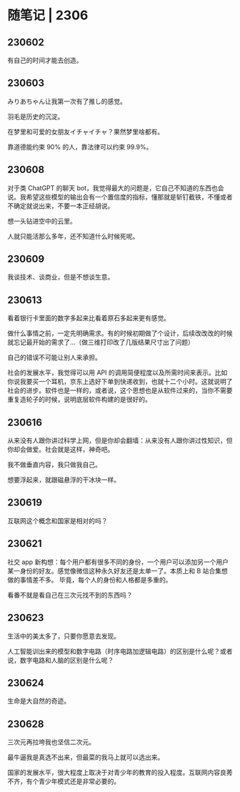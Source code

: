 # 随笔记 | 2306

## 230602

有自己的时间才能去创造。

## 230603

みりあちゃん让我第一次有了推し的感觉。

羽毛是历史的沉淀。

在梦里和可爱的女朋友イチャイチャ？果然梦里啥都有。

靠道德能约束 90% 的人，靠法律可以约束 99.9%。

## 230608

对于类 ChatGPT 的聊天 bot，我觉得最大的问题是，它自己不知道的东西也会说。我希望这些模型的输出会有一个置信度的指标，懂那就是斩钉截铁，不懂或者不确定就说出来，不要一本正经胡说。

想一头钻进空中的云里。

人就只能活那么多年，还不知道什么时候死呢。

## 230609

我谈技术、谈商业，但是不想谈生意。

## 230613

看着银行卡里面的数字多起来比看着原石多起来更有感觉。

做什么事情之前，一定先明确需求。有的时候初期做了个设计，后续改改改的时候就忘记最开始的需求了...（做三维打印改了几版结果尺寸出了问题）

自己的错误不可能让别人来承担。

社会的发展水平，我觉得可以用 API 的调用简便程度以及所需时间来表示。比如你说我要买一个耳机，京东上选好下单到快递收到，也就十二个小时。这就说明了社会的进步。软件也是一样的，或者说，这个思想也是从软件过来的，当你不需要重复造轮子的时候，说明底层软件构建的是很好的。

## 230616

从来没有人跟你讲过科学上网，但是你却会翻墙：从来没有人跟你讲过性知识，但你却会做爱。社会就是这样，神奇吧。

我不做垂直内容，我只做我自己。

想要浮起来，就跟磁悬浮的干冰块一样。

## 230619

互联网这个概念和国家是相对的吗？

## 230621

社交 app 新构想：每个用户都有很多不同的身份，一个用户可以添加另一个用户某一身份的好友。感觉像微信这种永久好友还是太单一了。本质上和 B 站合集想做的事情差不多。
毕竟，每个人的身份和人格都是多重的。

看番不就是看自己在三次元找不到的东西吗？

## 230623

生活中的美太多了，只要你愿意去发现。

人工智能训出来的模型和数字电路（时序电路加逻辑电路）的区别是什么呢？或者说，数字电路和人脑的区别是什么呢？

## 230624

生命是大自然的奇迹。

## 230628

三次元再拉垮我也坚信二次元。

最牛逼我是真选不出来，但最菜的我马上就可以选出来。

国家的发展水平，很大程度上取决于对青少年的教育的投入程度。互联网内容良莠不齐，有个青少年模式还是非常必要的。
